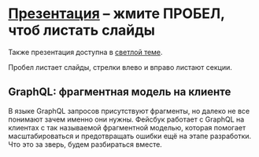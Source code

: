 # [Презентация](https://nodkz.github.io/conf-talks/talks/2019.10.05-kharkivjs/index.html) – жмите ПРОБЕЛ, чтоб листать слайды

Также презентация доступна в [светлой теме](https://nodkz.github.io/conf-talks/talks/2019.10.05-kharkivjs/white.html).

Пробел листает слайды, стрелки влево и вправо листают секции.

## GraphQL: фрагментная модель на клиенте

В языке GraphQL запросов присутствуют фрагменты, но далеко не все понимают зачем именно они нужны. Фейсбук работает с GraphQL на клиентах с так называемой фрагментной моделью, которая помогает масштабироваться и предотвращать ошибки ещё на этапе разработки. Что это за зверь, будем разбираться вместе.
